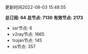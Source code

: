 更新时间2022-08-03 15:48:55

**总订阅: 64**
**总节点: 7130**
**有效节点: 2173**
- ssr节点: 6
- v2ray节点: 1665
- trojan节点: 145
- ss节点: 357
